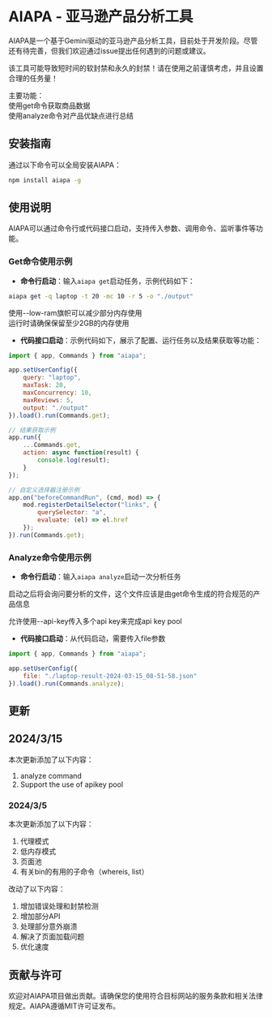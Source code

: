 # AIAPA - 亚马逊产品分析工具

AIAPA是一个基于Gemini驱动的亚马逊产品分析工具，目前处于开发阶段。尽管还有待完善，但我们欢迎通过issue提出任何遇到的问题或建议。

该工具可能导致短时间的软封禁和永久的封禁！请在使用之前谨慎考虑，并且设置合理的任务量！

主要功能：  
使用get命令获取商品数据  
使用analyze命令对产品优缺点进行总结

## 安装指南

通过以下命令可以全局安装AIAPA：

```sh
npm install aiapa -g
```

## 使用说明

AIAPA可以通过命令行或代码接口启动，支持传入参数、调用命令、监听事件等功能。

### Get命令使用示例

- **命令行启动**：输入`aiapa get`启动任务，示例代码如下：

```sh
aiapa get -q laptop -t 20 -mc 10 -r 5 -o "./output"
```

使用--low-ram旗帜可以减少部分内存使用  
运行时请确保保留至少2GB的内存使用

- **代码接口启动**：示例代码如下，展示了配置、运行任务以及结果获取等功能：

```javascript
import { app, Commands } from "aiapa";

app.setUserConfig({
    query: "laptop",
    maxTask: 20,
    maxConcurrency: 10,
    maxReviews: 5,
    output: "./output"
}).load().run(Commands.get);

// 结果获取示例
app.run({
    ...Commands.get,
    action: async function(result) {
        console.log(result);
    }
});

// 自定义选择器注册示例
app.on("beforeCommandRun", (cmd, mod) => {
    mod.registerDetailSelector("links", {
        querySelector: "a",
        evaluate: (el) => el.href
    });
}).run(Commands.get);
```

### Analyze命令使用示例

- **命令行启动**：输入`aiapa analyze`启动一次分析任务

启动之后将会询问要分析的文件，这个文件应该是由get命令生成的符合规范的产品信息

允许使用--api-key传入多个api key来完成api key pool

- **代码接口启动**：从代码启动，需要传入file参数

```javascript
import { app, Commands } from "aiapa";

app.setUserConfig({
    file: "./laptop-result-2024-03-15_08-51-58.json"
}).load().run(Commands.analyze);
```

## 更新

##  2024/3/15

本次更新添加了以下内容：

1. analyze command
2. Support the use of apikey pool

### 2024/3/5

本次更新添加了以下内容：  
1. 代理模式  
2. 低内存模式
3. 页面池
4. 有关bin的有用的子命令（whereis, list）

改动了以下内容：  
1. 增加错误处理和封禁检测
2. 增加部分API
3. 处理部分意外崩溃
4. 解决了页面加载问题
5. 优化速度

## 贡献与许可

欢迎对AIAPA项目做出贡献。请确保您的使用符合目标网站的服务条款和相关法律规定。AIAPA遵循MIT许可证发布。
